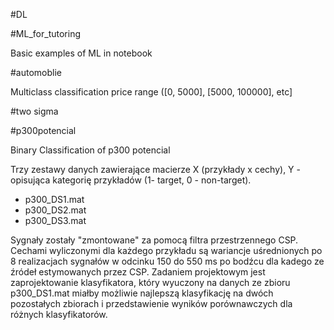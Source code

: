 #DL


#ML_for_tutoring


Basic examples of ML in notebook

#automoblie


Multiclass classification price range ([0, 5000], [5000, 100000], etc]


#two sigma

#p300potencial

Binary Classification of p300 potencial


Trzy zestawy danych zawierające macierze X (przykłady x cechy), Y - opisująca kategorię przykładów (1- target, 0 - non-target).
- p300_DS1.mat
- p300_DS2.mat
- p300_DS3.mat

Sygnały zostały "zmontowane" za pomocą filtra przestrzennego CSP. Cechami wyliczonymi dla każdego przykładu są wariancje uśrednionych po 8 realizacjach sygnałów w odcinku 150 do 550 ms po bodźcu dla kadego ze źródeł estymowanych przez CSP. Zadaniem projektowym jest zaprojektowanie klasyfikatora, który wyuczony na danych ze zbioru p300_DS1.mat miałby możliwie najlepszą klasyfikację na dwóch pozostałych zbiorach i przedstawienie wyników porównawczych dla różnych klasyfikatorów.
